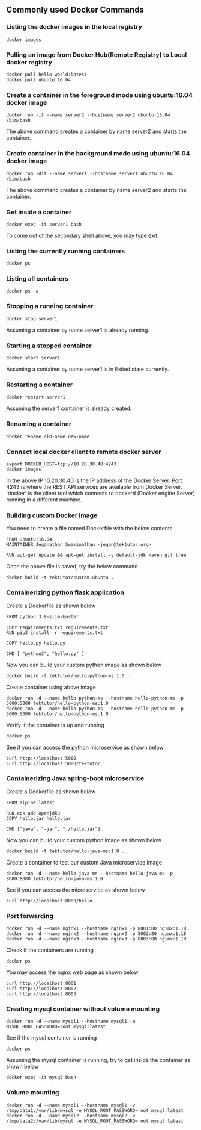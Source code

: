## Commonly used Docker Commands

### Listing the docker images in the local registry
```
docker images
```

### Pulling an image from Docker Hub(Remote Registry) to Local docker registry
```
docker pull hello-world:latest
docker pull ubuntu:16.04
```

### Create a container in the foreground mode using ubuntu:16.04 docker image
```
docker run -it --name server2 --hostname server2 ubuntu:16.04 /bin/bash
```
The above command creates a container by name server2 and starts the container.

### Create container in the background mode using ubuntu:16.04 docker image
```
docker run -dit --name server1 --hostname server1 ubuntu:16.04 /bin/bash
```
The above command creates a container by name server2 and starts the container.

### Get inside a container
```
docker exec -it server1 bash
```
To come out of the secondary shell above, you may type exit.

### Listing the currently running containers
```
docker ps
```

### Listing all containers
```
docker ps -a
```

### Stopping a running container
```
docker stop server1
```
Assuming a container by name server1 is already running.

### Starting a stopped container
```
docker start server1
```
Assuming a container by name server1 is in Exited state currently.

### Restarting a container
```
docker restart server1
```
Assuming the server1 container is already created.

### Renaming a container
```
docker rename old-name new-name
```

### Connect local docker client to remote docker server
```
export DOCKER_HOST=tcp://10.20.30.40:4243
docker images
```
In the above IP 10.20.30.40 is the IP address of the Docker Server.
Port 4243 is where the REST API services are available from Docker Server.
'docker' is the client tool which connects to dockerd (Docker engine Server) running in a different machine.

### Building custom Docker Image

You need to create a file named Dockerfile with the below contents

```
FROM ubuntu:16.04
MAINTAINER Jeganathan Swaminathan <jegan@tektutor.org>

RUN apt-get update && apt-get install -y default-jdk maven git tree
```

Once the above file is saved, try the below command
```
docker build -t tektutor/custom-ubuntu .
```

### Containerizing python flask application

Create a Dockerfile as shown below
```
FROM python:3.8-slim-buster

COPY requirements.txt requirements.txt
RUN pip3 install -r requirements.txt

COPY hello.py hello.py

CMD [ "python3", "hello.py" ]
```

Now you can build your custom python image as shown below
```
docker build -t tektutor/hello-python-ms:1.0 .
```

Create container using above image
```
docker run -d --name hello-python-ms --hostname hello-python-ms -p 5000:5000 tektutor/hello-python-ms:1.0 
docker run -d --name hello-python-ms --hostname hello-python-ms -p 5000:5000 tektutor/hello-python-ms:1.0
```
Verify if the container is up and running
```
docker ps
```

See if you can access the python microservice as shown below
```
curl http://localhost:5000
curl http://localhost:5000/tektutor
```

### Containerizing Java spring-boot microservice

Create a Dockerfile as shown below
```
FROM alpine:latest

RUN apk add openjdk8
COPY hello.jar hello.jar

CMD ["java", "-jar", "./hello.jar"]
```

Now you can build your custom python image as shown below
```
docker build -t tektutor/hello-java-ms:1.0 .
```

Create a container to test our custom Java microservice image
```
docker run -d --name hello-java-ms --hostname hello-java-ms -p 8080:8080 tektutor/hello-java-ms:1.0 .
```

See if you can access the microservice as shown below
```
curl http://localhost:8080/hello
```

### Port forwarding
```
docker run -d --name nginx1 --hostname nginx1 -p 8001:80 nginx:1.18
docker run -d --name nginx2 --hostname nginx2 -p 8002:80 nginx:1.18
docker run -d --name nginx3 --hostname nginx3 -p 8003:80 nginx:1.18
```

Check if the containers are running
```
docker ps
```
You may access the nginx web page as shown below
```
curl http://localhost:8001
curl http://localhost:8002
curl http://localhost:8003
```
### Creating mysql container without volume mounting
```
docker run -d --name mysql1 --hostname mysql1 -e MYSQL_ROOT_PASSWORD=root mysql:latest
```
See if the mysql container is running
```
docker ps
```
Assuming the mysql container is running,  try to get inside the container as shown below
```
docker exec -it mysql bash
```

### Volume mounting
```
docker run -d --name mysql1 --hostname mysql1 -v /tmp/data1:/var/lib/mysql -e MYSQL_ROOT_PASSWORD=root mysql:latest
docker run -d --name mysql2 --hostname mysql2 -v /tmp/data2:/var/lib/mysql -e MYSQL_ROOT_PASSWORD=root mysql:latest 
```
